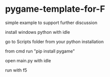 # pygame-template-for-F
simple example to support further discussion


install windows python with idle

go to Scripts folder from your python installation

from cmd run "pip install pygame"

open main.py with idle

run with f5
